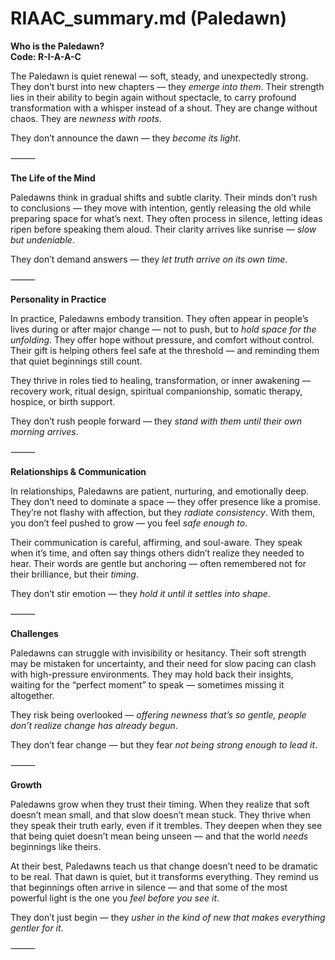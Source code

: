 # RIAAC_summary.md (Paledawn)

**Who is the Paledawn?**  
**Code: R-I-A-A-C**

The Paledawn is quiet renewal — soft, steady, and unexpectedly strong. They don’t burst into new chapters — they *emerge into them*. Their strength lies in their ability to begin again without spectacle, to carry profound transformation with a whisper instead of a shout. They are change without chaos. They are *newness with roots*.

They don’t announce the dawn — they *become its light*.

⸻

**The Life of the Mind**

Paledawns think in gradual shifts and subtle clarity. Their minds don’t rush to conclusions — they move with intention, gently releasing the old while preparing space for what’s next. They often process in silence, letting ideas ripen before speaking them aloud. Their clarity arrives like sunrise — *slow but undeniable*.

They don’t demand answers — they *let truth arrive on its own time*.

⸻

**Personality in Practice**

In practice, Paledawns embody transition. They often appear in people’s lives during or after major change — not to push, but to *hold space for the unfolding*. They offer hope without pressure, and comfort without control. Their gift is helping others feel safe at the threshold — and reminding them that quiet beginnings still count.

They thrive in roles tied to healing, transformation, or inner awakening — recovery work, ritual design, spiritual companionship, somatic therapy, hospice, or birth support.

They don’t rush people forward — they *stand with them until their own morning arrives*.

⸻

**Relationships & Communication**

In relationships, Paledawns are patient, nurturing, and emotionally deep. They don’t need to dominate a space — they offer presence like a promise. They’re not flashy with affection, but they *radiate consistency*. With them, you don’t feel pushed to grow — you feel *safe enough to*.

Their communication is careful, affirming, and soul-aware. They speak when it’s time, and often say things others didn’t realize they needed to hear. Their words are gentle but anchoring — often remembered not for their brilliance, but their *timing*.

They don’t stir emotion — they *hold it until it settles into shape*.

⸻

**Challenges**

Paledawns can struggle with invisibility or hesitancy. Their soft strength may be mistaken for uncertainty, and their need for slow pacing can clash with high-pressure environments. They may hold back their insights, waiting for the “perfect moment” to speak — sometimes missing it altogether.

They risk being overlooked — *offering newness that’s so gentle, people don’t realize change has already begun*.

They don’t fear change — but they fear *not being strong enough to lead it*.

⸻

**Growth**

Paledawns grow when they trust their timing. When they realize that soft doesn’t mean small, and that slow doesn’t mean stuck. They thrive when they speak their truth early, even if it trembles. They deepen when they see that being quiet doesn’t mean being unseen — and that the world *needs* beginnings like theirs.

At their best, Paledawns teach us that change doesn’t need to be dramatic to be real. That dawn is quiet, but it transforms everything. They remind us that beginnings often arrive in silence — and that some of the most powerful light is the one you *feel before you see it*.

They don’t just begin — they *usher in the kind of new that makes everything gentler for it*.

⸻
